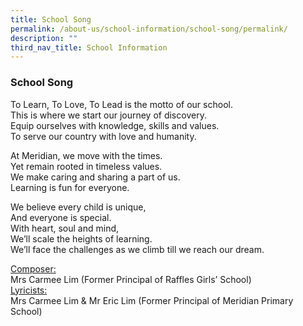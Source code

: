 ```yaml
---
title: School Song
permalink: /about-us/school-information/school-song/permalink/
description: ""
third_nav_title: School Information
---
```

### School Song
	
<html>

<body>
	
<p>
To Learn, To Love, To Lead is the motto of our school.<br>
This is where we start our journey of discovery.<br>
Equip ourselves with knowledge, skills and values.<br>
To serve our country with love and humanity.
</p>
	
<p>
At Meridian, we move with the times.<br>
Yet remain rooted in timeless values.<br>
We make caring and sharing a part of us.<br>
Learning is fun for everyone.
</p>
	
<p>
We believe every child is unique,<br>
And everyone is special.<br>
With heart, soul and mind,<br>
We’ll scale the heights of learning.<br>
We’ll face the challenges as we climb till we reach our dream.
</p>
	
<p>
<u>Composer:</u> <br>
Mrs Carmee Lim (Former Principal of Raffles Girls’ School)<br>
<u>Lyricists:</u><br>
Mrs Carmee Lim & Mr Eric Lim (Former Principal of Meridian Primary School)
</p>


</body>
</html>